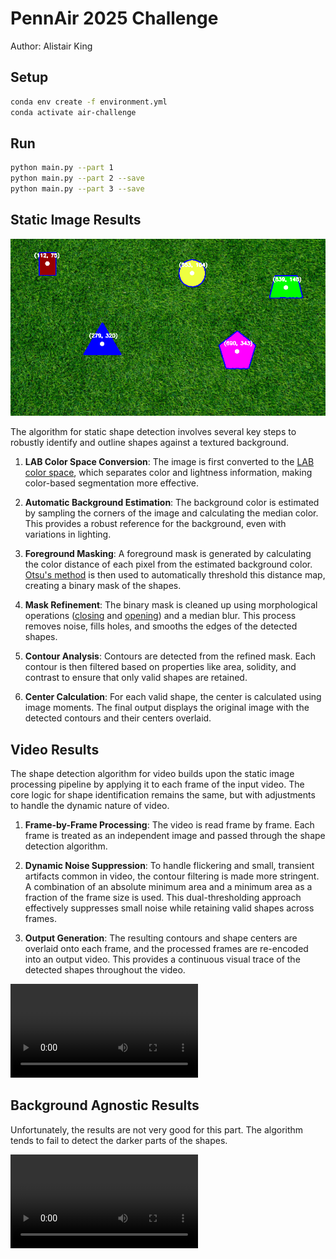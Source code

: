 # PennAir 2025 Challenge

Author: Alistair King

## Setup

```bash
conda env create -f environment.yml
conda activate air-challenge
```

## Run

```bash
python main.py --part 1
python main.py --part 2 --save
python main.py --part 3 --save
```

## Static Image Results

![Static Image Results](./part1_sol.png)

The algorithm for static shape detection involves several key steps to robustly identify and outline shapes against a textured background.

1.  **LAB Color Space Conversion**: The image is first converted to the [LAB color space](https://en.wikipedia.org/wiki/CIELAB_color_space), which separates color and lightness information, making color-based segmentation more effective.

2.  **Automatic Background Estimation**: The background color is estimated by sampling the corners of the image and calculating the median color. This provides a robust reference for the background, even with variations in lighting.

3.  **Foreground Masking**: A foreground mask is generated by calculating the color distance of each pixel from the estimated background color. [Otsu's method](https://en.wikipedia.org/wiki/Otsu%27s_method) is then used to automatically threshold this distance map, creating a binary mask of the shapes.

4.  **Mask Refinement**: The binary mask is cleaned up using morphological operations ([closing](https://en.wikipedia.org/wiki/Closing_(morphology)) and [opening](https://en.wikipedia.org/wiki/Opening_(morphology))) and a median blur. This process removes noise, fills holes, and smooths the edges of the detected shapes.

5.  **Contour Analysis**: Contours are detected from the refined mask. Each contour is then filtered based on properties like area, solidity, and contrast to ensure that only valid shapes are retained.

6.  **Center Calculation**: For each valid shape, the center is calculated using image moments. The final output displays the original image with the detected contours and their centers overlaid.


## Video Results

The shape detection algorithm for video builds upon the static image processing pipeline by applying it to each frame of the input video. The core logic for shape identification remains the same, but with adjustments to handle the dynamic nature of video.

1.  **Frame-by-Frame Processing**: The video is read frame by frame. Each frame is treated as an independent image and passed through the shape detection algorithm.

2.  **Dynamic Noise Suppression**: To handle flickering and small, transient artifacts common in video, the contour filtering is made more stringent. A combination of an absolute minimum area and a minimum area as a fraction of the frame size is used. This dual-thresholding approach effectively suppresses small noise while retaining valid shapes across frames.

3.  **Output Generation**: The resulting contours and shape centers are overlaid onto each frame, and the processed frames are re-encoded into an output video. This provides a continuous visual trace of the detected shapes throughout the video.

<video src="https://drive.google.com/file/d/1WN-VIYOeLxaGmdzOlZXCz1W7t7Cr8Y3O/view?usp=sharing" controls>
    Your browser does not support the video tag.
</video>

## Background Agnostic Results

Unfortunately, the results are not very good for this part. The algorithm tends to fail to detect the darker parts of the shapes.

<video src="https://drive.google.com/file/d/1kYhO0CldYyLcx0ZEhKiMdBpjOk9MEBJT/view?usp=sharing" controls>
    Your browser does not support the video tag.
</video>